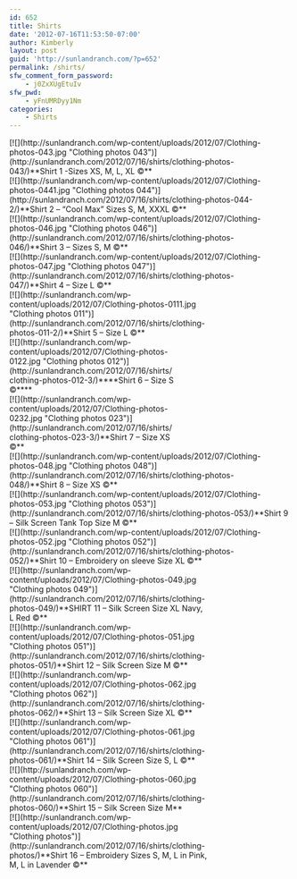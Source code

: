 ```yaml
---
id: 652
title: Shirts
date: '2012-07-16T11:53:50-07:00'
author: Kimberly
layout: post
guid: 'http://sunlandranch.com/?p=652'
permalink: /shirts/
sfw_comment_form_password:
    - j0ZxXUgEtuIv
sfw_pwd:
    - yFnUMRDyy1Nm
categories:
    - Shirts
---
```


<div class="wp-caption alignnone" id="attachment_653" style="width: 471px">[![](http://sunlandranch.com/wp-content/uploads/2012/07/Clothing-photos-043.jpg "Clothing photos 043")](http://sunlandranch.com/2012/07/16/shirts/clothing-photos-043/)**Shirt 1 -Sizes XS, M, L, XL ©**

</div><div class="wp-caption alignnone" id="attachment_657" style="width: 471px">[![](http://sunlandranch.com/wp-content/uploads/2012/07/Clothing-photos-0441.jpg "Clothing photos 044")](http://sunlandranch.com/2012/07/16/shirts/clothing-photos-044-2/)**Shirt 2 – “Cool Max” Sizes S, M, XXXL ©**

</div><div class="wp-caption alignnone" id="attachment_658" style="width: 471px">[![](http://sunlandranch.com/wp-content/uploads/2012/07/Clothing-photos-046.jpg "Clothing photos 046")](http://sunlandranch.com/2012/07/16/shirts/clothing-photos-046/)**Shirt 3 – Sizes S, M ©**

</div><div class="wp-caption alignnone" id="attachment_660" style="width: 471px">[![](http://sunlandranch.com/wp-content/uploads/2012/07/Clothing-photos-047.jpg "Clothing photos 047")](http://sunlandranch.com/2012/07/16/shirts/clothing-photos-047/)**Shirt 4 – Size L ©**

</div><div class="wp-caption alignnone" id="attachment_665" style="width: 356px">[![](http://sunlandranch.com/wp-content/uploads/2012/07/Clothing-photos-0111.jpg "Clothing photos 011")](http://sunlandranch.com/2012/07/16/shirts/clothing-photos-011-2/)**Shirt 5 – Size L ©**

</div><div class="wp-caption alignnone" id="attachment_667" style="width: 298px">[![](http://sunlandranch.com/wp-content/uploads/2012/07/Clothing-photos-0122.jpg "Clothing photos 012")](http://sunlandranch.com/2012/07/16/shirts/clothing-photos-012-3/)****Shirt 6 – Size S ©****

</div><div class="wp-caption alignnone" id="attachment_671" style="width: 298px">[![](http://sunlandranch.com/wp-content/uploads/2012/07/Clothing-photos-0232.jpg "Clothing photos 023")](http://sunlandranch.com/2012/07/16/shirts/clothing-photos-023-3/)**Shirt 7 – Size XS ©**

</div><div class="wp-caption alignnone" id="attachment_672" style="width: 471px">[![](http://sunlandranch.com/wp-content/uploads/2012/07/Clothing-photos-048.jpg "Clothing photos 048")](http://sunlandranch.com/2012/07/16/shirts/clothing-photos-048/)**Shirt 8 – Size XS ©**

</div><div class="wp-caption alignnone" id="attachment_673" style="width: 501px">[![](http://sunlandranch.com/wp-content/uploads/2012/07/Clothing-photos-053.jpg "Clothing photos 053")](http://sunlandranch.com/2012/07/16/shirts/clothing-photos-053/)**Shirt 9 – Silk Screen Tank Top Size M ©**

</div><div class="wp-caption alignnone" id="attachment_674" style="width: 471px">[![](http://sunlandranch.com/wp-content/uploads/2012/07/Clothing-photos-052.jpg "Clothing photos 052")](http://sunlandranch.com/2012/07/16/shirts/clothing-photos-052/)**Shirt 10 – Embroidery on sleeve Size XL ©**

</div><div class="wp-caption alignnone" id="attachment_675" style="width: 356px">[![](http://sunlandranch.com/wp-content/uploads/2012/07/Clothing-photos-049.jpg "Clothing photos 049")](http://sunlandranch.com/2012/07/16/shirts/clothing-photos-049/)**SHIRT 11 – Silk Screen Size XL Navy, L Red ©**

</div><div class="wp-caption alignnone" id="attachment_676" style="width: 356px">[![](http://sunlandranch.com/wp-content/uploads/2012/07/Clothing-photos-051.jpg "Clothing photos 051")](http://sunlandranch.com/2012/07/16/shirts/clothing-photos-051/)**Shirt 12 – Silk Screen Size M ©**

</div><div class="wp-caption alignnone" id="attachment_677" style="width: 356px">[![](http://sunlandranch.com/wp-content/uploads/2012/07/Clothing-photos-062.jpg "Clothing photos 062")](http://sunlandranch.com/2012/07/16/shirts/clothing-photos-062/)**Shirt 13 – Silk Screen Size XL ©**

</div><div class="wp-caption alignnone" id="attachment_678" style="width: 356px">[![](http://sunlandranch.com/wp-content/uploads/2012/07/Clothing-photos-061.jpg "Clothing photos 061")](http://sunlandranch.com/2012/07/16/shirts/clothing-photos-061/)**Shirt 14 – Silk Screen Size S, L ©**

</div><div class="wp-caption alignnone" id="attachment_679" style="width: 356px">[![](http://sunlandranch.com/wp-content/uploads/2012/07/Clothing-photos-060.jpg "Clothing photos 060")](http://sunlandranch.com/2012/07/16/shirts/clothing-photos-060/)**Shirt 15 – Silk Screen Size M**

</div><div class="wp-caption alignnone" id="attachment_681" style="width: 356px">[![](http://sunlandranch.com/wp-content/uploads/2012/07/Clothing-photos.jpg "Clothing photos")](http://sunlandranch.com/2012/07/16/shirts/clothing-photos/)**Shirt 16 – Embroidery Sizes S, M, L in Pink, M, L in Lavender ©**
